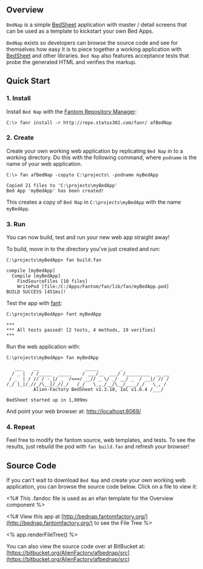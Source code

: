 ## Overview 

`BedNap` is a simple [BedSheet](http://www.fantomfactory.org/pods/afBedSheet) application with master / detail screens that can be used as a template to kickstart your own Bed Apps.

`BedNap` exists so developers can browse the source code and see for themselves how easy it is to piece together a working application with [BedSheet](http://www.fantomfactory.org/pods/afBedSheet) and other libraries. `Bed Nap` also features acceptance tests that probe the generated HTML and verifies the markup.

## Quick Start 

### 1. Install 

Install `Bed Nap` with the [Fantom Repository Manager](http://fantom.org/doc/docFanr/Tool.html#install):

    C:\> fanr install -r http://repo.status302.com/fanr/ afBedNap

### 2. Create 

Create your own working web application by replicating `Bed Nap` in to a working directory. Do this with the following command, where `podname` is the name of your web application.

    C:\> fan afBedNap -copyto C:\projects\ -podname myBedApp
    
    Copied 21 files to 'C:\projects\myBedApp'
    Bed App 'myBedApp' has been created!

This creates a copy of `Bed Nap` in `C:\projects\myBedApp` with the name `myBedApp`.

### 3. Run 

You can now build, test and run your new web app straight away!

To build, move in to the directory you've just created and run:

    C:\projects\myBedApp> fan build.fan
    
    compile [myBedApp]
      Compile [myBedApp]
        FindSourceFiles [10 files]
        WritePod [file:/C:/Apps/Fantom/fan/lib/fan/myBedApp.pod]
    BUILD SUCCESS [451ms]!

Test the app with [fant](http://fantom.org/doc/docTools/Fant.html):

    C:\projects\myBedApp> fant myBedApp
    
    ***
    *** All tests passed! [2 tests, 4 methods, 19 verifies]
    ***

Run the web application with:

    C:\projects\myBedApp> fan myBedApp
    
       ___    __                 _____        _
      / _ |  / /_____  _____    / ___/__  ___/ /_________  __ __
     / _  | / // / -_|/ _  /===/ __// _ \/ _/ __/ _  / __|/ // /
    /_/ |_|/_//_/\__|/_//_/   /_/   \_,_/__/\__/____/_/   \_, /
              Alien-Factory BedSheet v1.3.10, IoC v1.6.4 /___/
    
    BedSheet started up in 1,809ms

And point your web browser at: [http://localhost:8069/](http://localhost:8069/)

### 4. Repeat 

Feel free to modify the fantom source, web templates, and tests. To see the results, just rebuild the pod with `fan build.fan` and refresh your browser!

## Source Code 

If you can't wait to download `Bed Nap` and create your own working web application, you can browse the source code below. Click on a file to view it:

<%# This .fandoc file is used as an efan template for the Overview component %>

<%# View this app at [http://bednap.fantomfactory.org/](http://bednap.fantomfactory.org/) to see the File Tree %>

<% app.renderFileTree() %>

You can also view the source code over at BitBucket at: [https://bitbucket.org/AlienFactory/afbednap/src](https://bitbucket.org/AlienFactory/afbednap/src)


